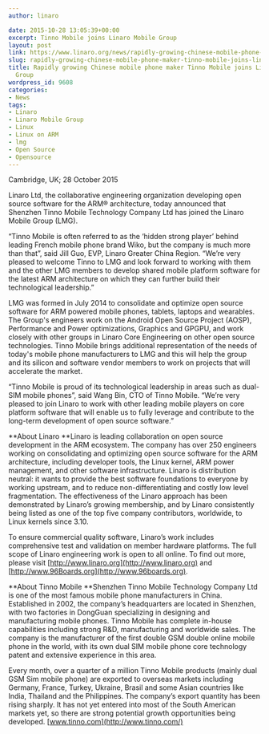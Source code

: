 ```yaml
---
author: linaro

date: 2015-10-28 13:05:39+00:00
excerpt: Tinno Mobile joins Linaro Mobile Group
layout: post
link: https://www.linaro.org/news/rapidly-growing-chinese-mobile-phone-maker-tinno-mobile-joins-linaro-mobile-group/
slug: rapidly-growing-chinese-mobile-phone-maker-tinno-mobile-joins-linaro-mobile-group
title: Rapidly growing Chinese mobile phone maker Tinno Mobile joins Linaro Mobile
  Group
wordpress_id: 9608
categories:
- News
tags:
- Linaro
- Linaro Mobile Group
- Linux
- Linux on ARM
- lmg
- Open Source
- Opensource
---
```


Cambridge, UK; 28 October 2015

Linaro Ltd, the collaborative engineering organization developing open source software for the ARM® architecture, today announced that Shenzhen Tinno Mobile Technology Company Ltd has joined the Linaro Mobile Group (LMG).

“Tinno Mobile is often referred to as the ‘hidden strong player’ behind leading French mobile phone brand Wiko, but the company is much more than that”, said Jill Guo, EVP, Linaro Greater China Region. “We’re very pleased to welcome Tinno to LMG and look forward to working with them and the other LMG members to develop shared mobile platform software for the latest ARM architecture on which they can further build their technological leadership.”

LMG was formed in July 2014 to consolidate and optimize open source software for ARM powered mobile phones, tablets, laptops and wearables. The Group's engineers work on the Android Open Source Project (AOSP), Performance and Power optimizations, Graphics and GPGPU, and work closely with other groups in Linaro Core Engineering on other open source technologies. Tinno Mobile brings additional representation of the needs of today's mobile phone manufacturers to LMG and this will help the group and its silicon and software vendor members to work on projects that will accelerate the market.

“Tinno Mobile is proud of its technological leadership in areas such as dual-SIM mobile phones”, said Wang Bin, CTO of Tinno Mobile. “We’re very pleased to join Linaro to work with other leading mobile players on core platform software that will enable us to fully leverage and contribute to the long-term development of open source software.”

**About Linaro
**Linaro is leading collaboration on open source development in the ARM ecosystem. The company has over 250 engineers working on consolidating and optimizing open source software for the ARM architecture, including developer tools, the Linux kernel, ARM power management, and other software infrastructure. Linaro is distribution neutral: it wants to provide the best software foundations to everyone by working upstream, and to reduce non-differentiating and costly low level fragmentation. The effectiveness of the Linaro approach has been demonstrated by Linaro’s growing membership, and by Linaro consistently being listed as one of the top five company contributors, worldwide, to Linux kernels since 3.10.

To ensure commercial quality software, Linaro’s work includes comprehensive test and validation on member hardware platforms. The full scope of Linaro engineering work is open to all online. To find out more, please visit [http://www.linaro.org](http://www.linaro.org) and [http://www.96Boards.org](http://www.96boards.org).

**About Tinno Mobile
**Shenzhen Tinno Mobile Technology Company Ltd is one of the most famous mobile phone manufacturers in China. Established in 2002, the company’s headquarters are located in Shenzhen, with two factories in DongGuan specializing in designing and manufacturing mobile phones. Tinno Mobile has complete in-house capabilities including strong R&D, manufacturing and worldwide sales. The company is the manufacturer of the first double GSM double online mobile phone in the world, with its own dual SIM mobile phone core technology patent and extensive experience in this area.

Every month, over a quarter of a million Tinno Mobile products (mainly dual GSM Sim mobile phone) are exported to overseas markets including Germany, France, Turkey, Ukraine, Brasil and some Asian countries like India, Thailand and the Philippines. The company’s export quantity has been rising sharply. It has not yet entered into most of the South American markets yet, so there are strong potential growth opportunities being developed. [www.tinno.com](http://www.tinno.com/)

